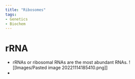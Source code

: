 ```yaml
---
title: "Ribosomes"
tags:
- Genetics
- Biochem
---
```

# rRNA
- rRNAs or ribosomal RNAs are the most abundant RNAs.
![[Images/Pasted image 20221114185410.png]]
- 